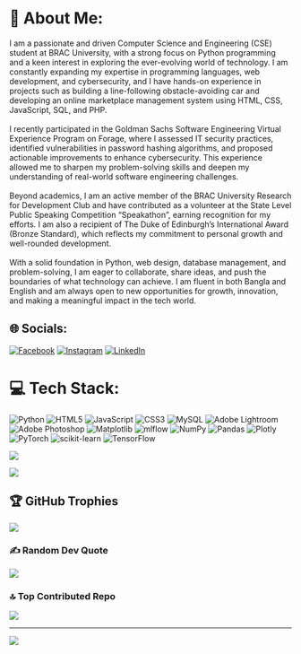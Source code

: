 # 💫 About Me:
I am a passionate and driven Computer Science and Engineering (CSE) student at BRAC University, with a strong focus on Python programming and a keen interest in exploring the ever-evolving world of technology. I am constantly expanding my expertise in programming languages, web development, and cybersecurity, and I have hands-on experience in projects such as building a line-following obstacle-avoiding car and developing an online marketplace management system using HTML, CSS, JavaScript, SQL, and PHP.<br><br>I recently participated in the Goldman Sachs Software Engineering Virtual Experience Program on Forage, where I assessed IT security practices, identified vulnerabilities in password hashing algorithms, and proposed actionable improvements to enhance cybersecurity. This experience allowed me to sharpen my problem-solving skills and deepen my understanding of real-world software engineering challenges.<br><br>Beyond academics, I am an active member of the BRAC University Research for Development Club and have contributed as a volunteer at the State Level Public Speaking Competition “Speakathon”, earning recognition for my efforts. I am also a recipient of The Duke of Edinburgh’s International Award (Bronze Standard), which reflects my commitment to personal growth and well-rounded development.<br><br>With a solid foundation in Python, web design, database management, and problem-solving, I am eager to collaborate, share ideas, and push the boundaries of what technology can achieve. I am fluent in both Bangla and English and am always open to new opportunities for growth, innovation, and making a meaningful impact in the tech world.


## 🌐 Socials:
[![Facebook](https://img.shields.io/badge/Facebook-%231877F2.svg?logo=Facebook&logoColor=white)](https://www.facebook.com/pranto.roy.96592) [![Instagram](https://img.shields.io/badge/Instagram-%23E4405F.svg?logo=Instagram&logoColor=white)](https://www.instagram.com/ro_y101/) [![LinkedIn](https://img.shields.io/badge/LinkedIn-%230077B5.svg?logo=linkedin&logoColor=white)](https://www.linkedin.com/in/pranto-roy-2a406b349/) 

# 💻 Tech Stack:
![Python](https://img.shields.io/badge/python-3670A0?style=for-the-badge&logo=python&logoColor=ffdd54) ![HTML5](https://img.shields.io/badge/html5-%23E34F26.svg?style=for-the-badge&logo=html5&logoColor=white) ![JavaScript](https://img.shields.io/badge/javascript-%23323330.svg?style=for-the-badge&logo=javascript&logoColor=%23F7DF1E) ![CSS3](https://img.shields.io/badge/css3-%231572B6.svg?style=for-the-badge&logo=css3&logoColor=white) ![MySQL](https://img.shields.io/badge/mysql-4479A1.svg?style=for-the-badge&logo=mysql&logoColor=white) ![Adobe Lightroom](https://img.shields.io/badge/Adobe%20Lightroom-31A8FF.svg?style=for-the-badge&logo=Adobe%20Lightroom&logoColor=white) ![Adobe Photoshop](https://img.shields.io/badge/adobe%20photoshop-%2331A8FF.svg?style=for-the-badge&logo=adobe%20photoshop&logoColor=white)  ![Matplotlib](https://img.shields.io/badge/Matplotlib-%23ffffff.svg?style=for-the-badge&logo=Matplotlib&logoColor=black) ![mlflow](https://img.shields.io/badge/mlflow-%23d9ead3.svg?style=for-the-badge&logo=numpy&logoColor=blue) ![NumPy](https://img.shields.io/badge/numpy-%23013243.svg?style=for-the-badge&logo=numpy&logoColor=white) ![Pandas](https://img.shields.io/badge/pandas-%23150458.svg?style=for-the-badge&logo=pandas&logoColor=white) ![Plotly](https://img.shields.io/badge/Plotly-%233F4F75.svg?style=for-the-badge&logo=plotly&logoColor=white) ![PyTorch](https://img.shields.io/badge/PyTorch-%23EE4C2C.svg?style=for-the-badge&logo=PyTorch&logoColor=white) ![scikit-learn](https://img.shields.io/badge/scikit--learn-%23F7931E.svg?style=for-the-badge&logo=scikit-learn&logoColor=white) ![TensorFlow](https://img.shields.io/badge/TensorFlow-%23FF6F00.svg?style=for-the-badge&logo=TensorFlow&logoColor=white) 

![](https://github-readme-stats.vercel.app/api?username=Pranto-Roy-10&theme=dark&hide_border=false&include_all_commits=false&count_private=false)<br/>

![](https://github-readme-stats.vercel.app/api/top-langs/?username=Pranto-Roy-10&theme=dark&hide_border=false&include_all_commits=false&count_private=false&layout=compact)

## 🏆 GitHub Trophies
![](https://github-profile-trophy.vercel.app/?username=Pranto-Roy-10&theme=radical&no-frame=false&no-bg=true&margin-w=4)

### ✍️ Random Dev Quote
![](https://quotes-github-readme.vercel.app/api?type=horizontal&theme=radical)

### 🔝 Top Contributed Repo
![](https://github-contributor-stats.vercel.app/api?username=Pranto-Roy-10&limit=5&theme=dark&combine_all_yearly_contributions=true)

---
[![](https://visitcount.itsvg.in/api?id=Pranto-Roy-10&icon=0&color=0)](https://visitcount.itsvg.in)

